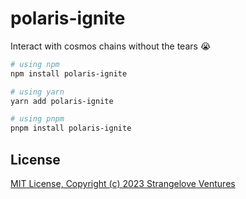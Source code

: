 # polaris-ignite

Interact with cosmos chains without the tears 😭

```bash
# using npm
npm install polaris-ignite

# using yarn
yarn add polaris-ignite

# using pnpm
pnpm install polaris-ignite
```

## License

[MIT License, Copyright (c) 2023 Strangelove Ventures](./LICENSE)
